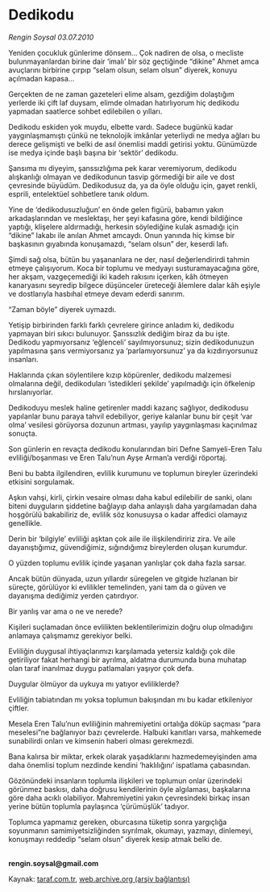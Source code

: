 # Dedikodu

*Rengin Soysal 03.07.2010*

<div class="yazi"><p>Yeniden çocukluk günlerime dönsem... Çok nadiren de olsa, o mecliste bulunmayanlardan birine dair ‘imalı’ bir söz geçtiğinde “dikine” Ahmet amca avuçlarını birbirine çırpıp “selam olsun, selam olsun” diyerek, konuyu açılmadan kapasa...</p>
<p>Gerçekten de ne zaman gazeteleri elime alsam, gezdiğim dolaştığım yerlerde iki çift laf duysam, elimde olmadan hatırlıyorum hiç dedikodu yapmadan saatlerce sohbet edilebilen o yılları. </p>
<p>Dedikodu eskiden yok muydu, elbette vardı. Sadece bugünkü kadar yaygınlaşmamıştı çünkü ne teknolojik imkânlar yeterliydi ne medya ağları bu derece gelişmişti ve belki de asıl önemlisi maddi getirisi yoktu. Günümüzde ise medya içinde başlı başına bir ‘sektör’ dedikodu.</p>
<p>Şansıma mı diyeyim, şanssızlığıma pek karar veremiyorum, dedikodu alışkanlığı olmayan ve dedikodunun tasvip görmediği bir aile ve dost çevresinde büyüdüm. Dedikodusuz da, ya da öyle olduğu için, gayet renkli, esprili, entelektüel sohbetlere tanık oldum.</p>
<p>Yine de ‘dedikodusuzluğun’ en önde gelen figürü, babamın yakın arkadaşlarından ve meslektaşı, her şeyi kafasına göre, kendi bildiğince yaptığı, klişelere aldırmadığı, herkesin söylediğine kulak asmadığı için “dikine” lakabı ile anılan Ahmet amcaydı. Onun yanında hiç kimse bir başkasının gıyabında konuşamazdı, “selam olsun” der, keserdi lafı.</p>
<p>Şimdi sağ olsa, bütün bu yaşananlara ne der, nasıl değerlendirirdi tahmin etmeye çalışıyorum. Koca bir toplumu ve medyayı susturamayacağına göre, her akşam, vazgeçemediği iki kadeh rakısını içerken, kâh ötmeyen kanaryasını seyredip bilgece düşünceler üreteceği âlemlere dalar kâh eşiyle ve dostlarıyla hasbıhal etmeye devam ederdi sanırım. </p>
<p>“Zaman böyle” diyerek uymazdı.</p>
<p>Yetişip birbirinden farklı farklı çevrelere girince anladım ki, dedikodu yapmayan biri sıkıcı bulunuyor. Şanssızlık dediğim biraz da bu işte. Dedikodu yapmıyorsanız ‘eğlenceli’ sayılmıyorsunuz; sizin dedikodunuzun yapılmasına şans vermiyorsanız ya ‘parlamıyorsunuz’ ya da kızdırıyorsunuz insanları.</p>
<p>Haklarında çıkan söylentilere kızıp köpürenler, dedikodu malzemesi olmalarına değil, dedikoduları ‘istedikleri şekilde’ yapılmadığı için öfkelenip hırslanıyorlar.</p>
<p>Dedikoduyu meslek haline getirenler maddi kazanç sağlıyor, dedikodusu yapılanlar bunu paraya tahvil edebiliyor, geriye kalanlar bunu bir çeşit ‘var olma’ vesilesi görüyorsa dozunun artması, yayılıp yaygınlaşması kaçınılmaz sonuçta.</p>
<p>Son günlerin en revaçta dedikodu konularından biri Defne Samyeli-Eren Talu evliliği/boşanması ve Eren Talu’nun Ayşe Arman’a verdiği röportaj. </p>
<p>Beni bu babta ilgilendiren, evlilik kurumunu ve toplumun bireyler üzerindeki etkisini sorgulamak.</p>
<p>Aşkın vahşi, kirli, çirkin vesaire olması daha kabul edilebilir de sanki, olanı biteni duyguların şiddetine bağlayıp daha anlayışlı daha yargılamadan daha hoşgörülü bakabiliriz de, evlilik söz konusuysa o kadar affedici olamayız genellikle.</p>
<p>Derin bir ‘bilgiyle’ evliliği aşktan çok aile ile ilişkilendiririz zira. Ve aile dayanıştığımız, güvendiğimiz, sığındığımız bireylerden oluşan kurumdur.</p>
<p>O yüzden toplumu evlilik içinde yaşanan yanlışlar çok daha fazla sarsar.</p>
<p>Ancak bütün dünyada, uzun yıllardır süregelen ve gitgide hızlanan bir süreçte, görülüyor ki evlilikler temelinden, yani tam da o güven ve dayanışma dediğimiz yerden çatırdıyor.</p>
<p>Bir yanlış var ama o ne ve nerede?</p>
<p>Kişileri suçlamadan önce evlilikten beklentilerimizin doğru olup olmadığını anlamaya çalışmamız gerekiyor belki.</p>
<p>Evliliğin duygusal ihtiyaçlarımızı karşılamada yetersiz kaldığı çok dile getiriliyor fakat herhangi bir ayrılma, aldatma durumunda buna muhatap olan taraf inanılmaz duygu patlamaları yaşıyor çok defa.</p>
<p>Duygular ölmüyor da uykuya mı yatıyor evliliklerde?</p>
<p>Evliliğin tabiatından mı yoksa toplumun bakışından mı bu kadar etkileniyor çiftler.</p>
<p>Mesela Eren Talu’nun evliliğinin mahremiyetini ortalığa döküp saçması “para meselesi”ne bağlanıyor bazı çevrelerde. Halbuki kanıtları varsa, mahkemede sunabilirdi onları ve kimsenin haberi olması gerekmezdi.</p>
<p>Bana kalırsa bir miktar, erkek olarak yaşadıklarını hazmedemeyişinden ama daha önemlisi toplum nezdinde kendini ‘haklılığını’ ispatlama çabasından.</p>
<p>Gözönündeki insanların toplumla ilişkileri ve toplumun onlar üzerindeki görünmez baskısı, daha doğrusu kendilerinin öyle algılaması, başkalarına göre daha acıklı olabiliyor. Mahremiyetini yakın çevresindeki birkaç insan yerine bütün toplumla paylaşınca ‘çürümüşlük’ tadıyor.</p>
<p>Toplumca yapmamız gereken, oburcasına tüketip sonra yargıçlığa soyunmanın samimiyetsizliğinden sıyrılmak, okumayı, yazmayı, dinlemeyi, konuşmayı reddedip “selam olsun” diyerek kesip atmak belki de.</p>
<p><b><br/>rengin.soysal@gmail.com</b></p></div>

Kaynak: [taraf.com.tr](http://www.taraf.com.tr:80/rengin-soysal/makale-dedikodu.htm), [web.archive.org (arşiv bağlantısı)](http://web.archive.org/web/20100705090554/http://www.taraf.com.tr:80/rengin-soysal/makale-dedikodu.htm)
